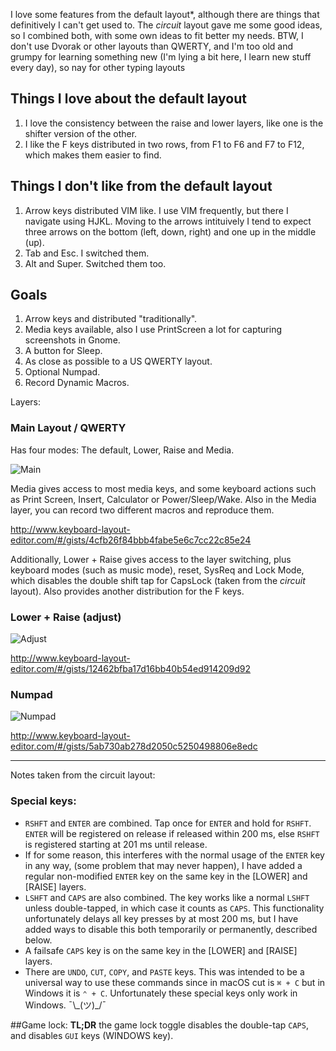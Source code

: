 I love some features from the default layout*, although there are things that definitively I can't get used to. The *circuit* layout gave me some good ideas, so I combined both, with some own ideas to fit better my needs. BTW, I don't use Dvorak or other layouts than QWERTY, and I'm too old and grumpy for learning something new (I'm lying a bit here, I learn new stuff every day), so nay for other typing layouts

## Things I love about the default layout
1. I love the consistency between the raise and lower layers, like one is the shifter version of the other.
2. I like the F keys distributed in two rows, from F1 to F6 and F7 to F12, which makes them easier to find.

## Things I don't like from the default layout
1. Arrow keys distributed VIM like. I use VIM frequently, but there I navigate using HJKL. Moving to the arrows intituively I tend to expect three arrows on the bottom (left, down, right) and one up in the middle (up).
2. Tab and Esc. I switched them.
3. Alt and Super. Switched them too.

## Goals
1. Arrow keys and distributed "traditionally".
2. Media keys available, also I use PrintScreen a lot for capturing screenshots in Gnome.
3. A button for Sleep.
4. As close as possible to a US QWERTY layout.
5. Optional Numpad.
6. Record Dynamic Macros.

Layers:

### Main Layout / QWERTY

Has four modes: The default, Lower, Raise and Media.

![Main](https://i.imgur.com/x4wSt76.png)

Media gives access to most media keys, and some keyboard actions such as Print Screen, Insert, Calculator or Power/Sleep/Wake. Also in the Media layer, you can record two different macros and reproduce them.

http://www.keyboard-layout-editor.com/#/gists/4cfb26f84bbb4fabe5e6c7cc22c85e24

Additionally, Lower + Raise gives access to the layer switching, plus keyboard modes (such as music mode), reset, SysReq and Lock Mode, which disables the double shift tap for CapsLock (taken from the *circuit* layout). Also provides another distribution for the F keys.

### Lower + Raise (adjust)

![Adjust](https://i.imgur.com/ADNLR6n.png)

http://www.keyboard-layout-editor.com/#/gists/12462bfba17d16bb40b54ed914209d92

### Numpad

![Numpad](https://i.imgur.com/iTyhjNZ.png)

http://www.keyboard-layout-editor.com/#/gists/5ab730ab278d2050c5250498806e8edc

--------------------------------------
Notes taken from the circuit layout:

### Special keys:
* `RSHFT` and `ENTER` are combined. Tap once for `ENTER` and hold for `RSHFT`. `ENTER` will be registered on release if released within 200 ms, else `RSHFT` is registered starting at 201 ms until release.
* If for some reason, this interferes with the normal usage of the `ENTER` key in any way, (some problem that may never happen), I have added a regular non-modified `ENTER` key on the same key in the [LOWER] and [RAISE] layers.
* `LSHFT` and `CAPS` are also combined. The key works like a normal `LSHFT` unless double-tapped, in which case it counts as `CAPS`. This functionality unfortunately delays all key presses by at most 200 ms, but I have added ways to disable this both temporarily or permanently, described below.
* A failsafe `CAPS` key is on the same key in the [LOWER] and [RAISE] layers.
* There are `UNDO`, `CUT`, `COPY`, and `PASTE` keys. This was intended to be a universal way to use these commands since in macOS cut is `⌘ + C` but in Windows it is `⌃ + C`. Unfortunately these special keys only work in Windows. ¯\\\_(ツ)\_/¯

##Game lock:
**TL;DR** the game lock toggle disables the double-tap `CAPS`, and disables `GUI` keys (WINDOWS key).

